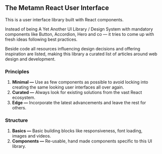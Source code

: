 ## The Metamn React User Interface

This is a user interface library built with React components.

Instead of being A Yet Another UI Library / Design System with mandatory components like Button, Accordion, Hero and co &mdash; it tries to come up with fresh ideas following best practices.

Beside code all resources influencing design decisions and offering inspiration are listed, making this library a curated list of articles around web design and development.  

### Principles

1. **Minimal &mdash;** Use as few components as possible to avoid locking into creating the same looking user interfaces all over again.
2. **Curated &mdash;** Always look for existing solutions from the vast React ecosystem.
3. **Edge &mdash;** Incorporate the latest advancements and leave the rest for others.


### Structure

1. **Basics &mdash;** Basic building blocks like responsiveness, font loading, images and videos.
2. **Components &mdash;** Re-usable, hand made components specific to this UI library.
